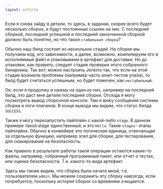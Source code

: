 ```yaml
---
layout: article
---
```

Если я снова зайду в детали, то здесь, в задании, скорее всего будет несколько сборок, и будут постоянные ссылки на них. С последней сборкой, последней успешной и последней законченной сборкой должно быть понятно, но что такое `стабильная сборка`?

Обычно наш билд состоит из нескольких стадий. На сборке мы получаем код, его зависимости, а далее, возможно, компилируем его в исполняемый файл и упаковываем в артефакт для доставки. Но до упаковки, как правило, следует стадия проверки этого собранного бинарника. Так вот, можно настроить Jenkins так, что если на этой стадии возникли проблемы (например часть юнит-тестов упала), то билд будет считаться успешным, но будет помечен, как `нестабильный`.

Ок, если я продолжу и нажму на один из них, например на последний билд, это даст мне детали последней сборки. Отсюда я могу посмотреть вывод сборочной консоли. Там я вижу сообщения системы сборки и логи плагинов. В конце вывода мы видим, что статус билда `SUCCESS`. 

Также я могу перезапустить пайплайн с какой-либо `stage`. В данном примере такой stage единственный, и это `Hello`. Такие `stages`- этапы пайплайна. Обычно в конвейере это логическая единица, отвечающая за отдельную функцию, например этап для сборки, для тестирования, для сканирования на безопасность.

Как правило в результате работы такой операции остаются какие-то файлы, например, собранный программный пакет, или отчет о тестах, или оценка безопасности. Т.е. какого-то вида артефакт.

Здесь мы также видим, что сборка была начата мной, т.е. пользователем `admin`. Мы можем сохранить эту сборку навсегда, если потребуется, поскольку история сборок со временем очищается.
